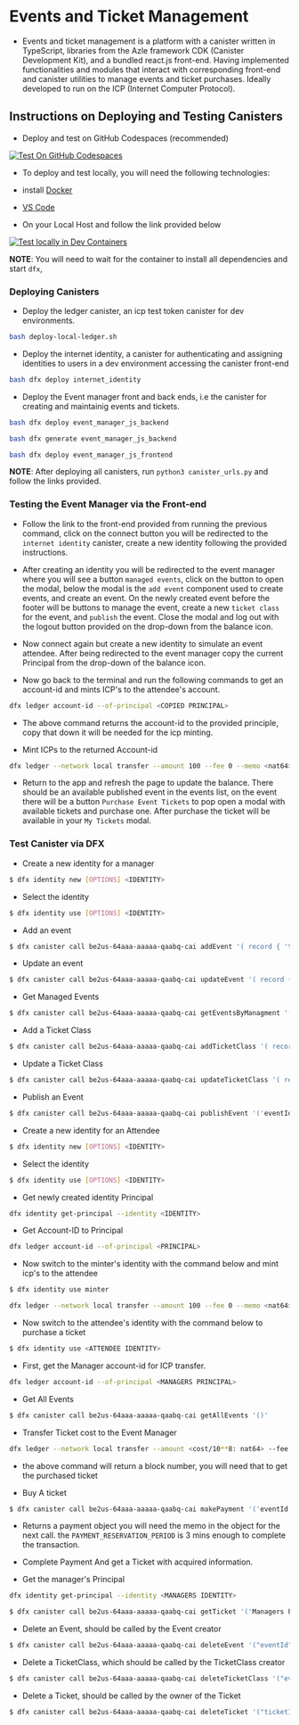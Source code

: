# Events and Ticket Management
- Events and ticket management is a platform with a canister written in TypeScript, libraries from the Azle framework CDK (Canister Development Kit), and a bundled react.js front-end. Having implemented functionalities and modules that interact with corresponding front-end and canister utilities to manage events and ticket purchases. Ideally developed to run on the ICP (Internet Computer Protocol).  


## Instructions on Deploying and Testing Canisters

- Deploy and test on GitHub Codespaces (recommended)

[![Test On GitHub Codespaces](https://github.com/codespaces/badge.svg)](https://codespaces.new/lukrycyfa/events-and-ticket-managment?quickstart=1)


- To deploy and test locally, you will need the following technologies:
- install [Docker](https://www.docker.com/get-started/) 
- [VS Code](https://code.visualstudio.com/) 
	
- On your Local Host and follow the link provided below

[![Test locally in Dev Containers](https://img.shields.io/static/v1?label=Dev%20Containers&message=Open&color=blue&logo=visualstudiocode)](https://vscode.dev/redirect?url=vscode://ms-vscode-remote.remote-containers/cloneInVolume?url=https://github.com/lukrycyfa/events-and-ticket-management)

**NOTE**: You will need to wait for the container to install all dependencies and start `dfx`,


### Deploying Canisters

- Deploy the ledger canister, an icp test token canister for dev environments. 
```bash
bash deploy-local-ledger.sh
```

- Deploy the internet identity, a canister for authenticating and assigning identities to users in a dev environment accessing the canister front-end 
```bash
bash dfx deploy internet_identity
```

- Deploy the Event manager front and back ends, i.e the canister for creating and maintainig events and tickets.
```bash
bash dfx deploy event_manager_js_backend
```

```bash
bash dfx generate event_manager_js_backend
```

```bash
bash dfx deploy event_manager_js_frontend
```

**NOTE**: After deploying all canisters, run `python3 canister_urls.py` and follow the links provided.

### Testing the Event Manager via the Front-end

- Follow the link to the front-end provided from running the previous command, click on the connect button you will be redirected to the `internet identity` canister, create a new identity following the provided instructions.

- After creating an identity you will be redirected to the event manager where you will see a button `managed events`, click on the button to open the modal, below the modal is the `add event` component used to create events, and create an event. On the newly created event before the footer will be buttons to manage the event, create a new `ticket class` for the event, and `publish` the event. Close the modal and log out with the logout button provided on the drop-down from the balance icon.

- Now connect again but create a new identity to simulate an event attendee. After being redirected to the event manager copy the current Principal from the drop-down of the balance icon.

- Now go back to the terminal and run the following commands to get an account-id and mints ICP's to the attendee's account.

```bash
dfx ledger account-id --of-principal <COPIED PRINCIPAL>
```

- The above command returns the account-id to the provided principle, copy that down it will be needed for the icp minting.

- Mint ICPs to the returned Account-id

```bash
dfx ledger --network local transfer --amount 100 --fee 0 --memo <nat64> <ACCOUNT-ID>
```

- Return to the app and refresh the page to update the balance. There should be an available published event in the events list, on the event there will be a button `Purchase Event Tickets` to pop open a modal with available tickets and purchase one. After purchase the ticket will be available in your `My Tickets` modal. 


### Test Canister via DFX

- Create a new identity for a manager
```bash
$ dfx identity new [OPTIONS] <IDENTITY>
```
- Select the identity
```bash
$ dfx identity use [OPTIONS] <IDENTITY>
```

- Add an event
```bash
$ dfx canister call be2us-64aaa-aaaaa-qaabq-cai addEvent '( record { 'title'= "event title"; 'description' = "event description"; 'eventLocation' = "event location"; 'bannerUrl' = "banner url"; 'eventStart' = 'date-timestamp-microseconds'; 'eventEnd' = 'date-timestamp-microseconds'; })'
``` 

- Update an event
```bash
$ dfx canister call be2us-64aaa-aaaaa-qaabq-cai updateEvent '( record { 'title'= "event title"; 'description' = "event description"; 'eventLocation' = "event location"; 'bannerUrl' = "banner url"; 'eventStart' = 'date-timestamp-microseconds'; 'eventEnd' = 'date-timestamp-microseconds'; }, 'eventId' )'
``` 

- Get Managed Events
```bash
$ dfx canister call be2us-64aaa-aaaaa-qaabq-cai getEventsByManagment '()'
``` 
- Add a Ticket Class
```bash
$ dfx canister call be2us-64aaa-aaaaa-qaabq-cai addTicketClass '( record { 'title'= "ticketclass title"; 'cost' = "nat64 in  e8s"; 'badgeUrl' = "badge url"; }, 'eventId' )'
``` 

- Update a Ticket Class
```bash
$ dfx canister call be2us-64aaa-aaaaa-qaabq-cai updateTicketClass '( record { 'title'= "ticketclass title"; 'cost' = "nat64 in  e8s"; 'badgeUrl' = "badge url"; }, 'eventId', ticketclassId)'
```
- Publish an Event
```bash
$ dfx canister call be2us-64aaa-aaaaa-qaabq-cai publishEvent '('eventId')'
``` 

- Create a new identity for an Attendee
```bash
$ dfx identity new [OPTIONS] <IDENTITY>
```
- Select the identity
```bash
$ dfx identity use [OPTIONS] <IDENTITY>
```
- Get newly created identity Principal
```bash
dfx identity get-principal --identity <IDENTITY>
```
- Get Account-ID to Principal
```bash
dfx ledger account-id --of-principal <PRINCIPAL>
```

- Now switch to the minter's identity with the command below and mint icp's to the attendee
```bash
$ dfx identity use minter
```
```bash
dfx ledger --network local transfer --amount 100 --fee 0 --memo <nat64> <ATTENDEE ACCOUNT-ID>
```

- Now switch to the attendee's identity with the command below to purchase a ticket
```bash
$ dfx identity use <ATTENDEE IDENTITY>
```
- First, get the Manager account-id for ICP transfer.
```bash
dfx ledger account-id --of-principal <MANAGERS PRINCIPAL>
```

- Get All Events
```bash
$ dfx canister call be2us-64aaa-aaaaa-qaabq-cai getAllEvents '()'
```
- Transfer Ticket cost to the Event Manager
```bash
dfx ledger --network local transfer --amount <cost/10**8: nat64> --fee 0 --memo <nat64> <EVENT MANAGER ACCOUNT-ID>
```
- the above command will return a block number, you will need that to get the purchased ticket

- Buy A ticket
```bash
$ dfx canister call be2us-64aaa-aaaaa-qaabq-cai makePayment '('eventId', 'ticketclassId')'
``` 
- Returns a payment object you will need the memo in the object for the next call. the `PAYMENT_RESERVATION_PERIOD` is 3 mins enough to complete the transaction.

- Complete Payment And get a Ticket with acquired information.

- Get the manager's Principal
```bash
dfx identity get-principal --identity <MANAGERS IDENTITY>
```
```bash
$ dfx canister call be2us-64aaa-aaaaa-qaabq-cai getTicket '('Managers Principal', 'Ticket Cost <nat64>', 'Payment Block Number', 'memo')'
```

- Delete an Event, should be called by the Event creator
```bash
$ dfx canister call be2us-64aaa-aaaaa-qaabq-cai deleteEvent '("eventId")'
```

- Delete a TicketClass, which should be called by the TicketClass creator
```bash
$ dfx canister call be2us-64aaa-aaaaa-qaabq-cai deleteTicketClass '("eventId", "ticketclassId")'
```

- Delete a Ticket, should be called by the owner of the Ticket
```bash
$ dfx canister call be2us-64aaa-aaaaa-qaabq-cai deleteTicket '("ticketId")'
```
